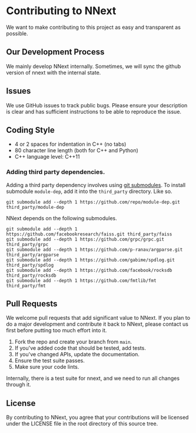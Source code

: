 # Contributing to NNext

We want to make contributing to this project as easy and transparent as
possible.

## Our Development Process

We mainly develop NNext internally. Sometimes, we will sync the
github version of nnext with the internal state.

## Issues

We use GitHub issues to track public bugs. Please ensure your description is
clear and has sufficient instructions to be able to reproduce the issue.

## Coding Style

* 4 or 2 spaces for indentation in C++ (no tabs)
* 80 character line length (both for C++ and Python)
* C++ language level: C++11

### Adding third party dependencies.
Adding a third party dependency involves using [git submodules](https://git-scm.com/book/en/v2/Git-Tools-Submodules).
To install submodule `module-dep`, add it into the `third_party` directory. Like so.
```shell
git submodule add --depth 1 https://github.com/repo/module-dep.git third_party/module-dep
```
NNext depends on the following submodules.
```shell
git submodule add --depth 1 https://github.com/facebookresearch/faiss.git third_party/faiss
git submodule add --depth 1 https://github.com/grpc/grpc.git third_party/grpc
git submodule add --depth 1 https://github.com/p-ranav/argparse.git third_party/argparse
git submodule add --depth 1 https://github.com/gabime/spdlog.git third_party/spdlog
git submodule add --depth 1 https://github.com/facebook/rocksdb third_party/rocksdb
git submodule add --depth 1 https://github.com/fmtlib/fmt third_party/fmt
```

## Pull Requests

We welcome pull requests that add significant value to NNext. If you plan to do
a major development and contribute it back to NNext, please contact us first before
putting too much effort into it.

1. Fork the repo and create your branch from `main`.
2. If you've added code that should be tested, add tests.
3. If you've changed APIs, update the documentation.
4. Ensure the test suite passes.
5. Make sure your code lints.

Internally, there is a test suite for nnext, and we need to run
all changes through it.

## License

By contributing to NNext, you agree that your contributions will be licensed
under the LICENSE file in the root directory of this source tree.
